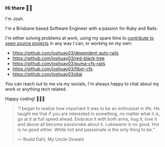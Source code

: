 ### Hi there 👋🏽

I'm Josh.

I'm a Brisbane based Software Engineer with a passion for Ruby and Rails.

I'm either solving problems at work, using my spare time to [contribute to open source projects](https://github.com/users/joshuay03/projects/1) in any way I can, or working on my own:
- https://github.com/joshuay03/dependent-auto-rails
- https://github.com/joshuay03/red-black-tree
- https://github.com/joshuay03/puma-cfs-rails
- https://github.com/joshuay03/fiber-cfs
- https://github.com/joshuay03/dial

You can reach out to me via my socials, I'm always happy to chat about my work or anything tech related.

Happy coding! 👨🏽‍💻

> “I began to realize how important it was to be an enthusiast in life. He taught me that if you are interested in something, no matter what it is, go at it at full speed ahead. Embrace it with both arms, hug it, love it and above all become passionate about it. Lukewarm is no good. Hot is no good either. White hot and passionate is the only thing to be.”
>
> ― Roald Dahl, My Uncle Oswald
